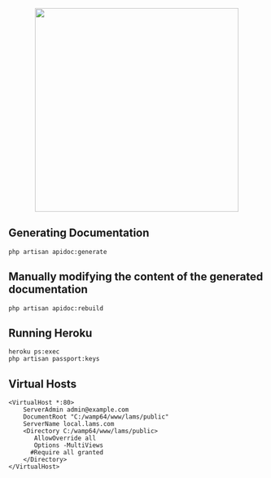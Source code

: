<p align="center"><img src="https://res.cloudinary.com/dtfbvvkyp/image/upload/v1566331377/laravel-logolockup-cmyk-red.svg" width="400"></p>

## Generating Documentation
~~~
php artisan apidoc:generate
~~~

## Manually modifying the content of the generated documentation
~~~
php artisan apidoc:rebuild
~~~

## Running Heroku
~~~
heroku ps:exec
php artisan passport:keys
~~~

## Virtual Hosts
~~~
<VirtualHost *:80>
    ServerAdmin admin@example.com
    DocumentRoot "C:/wamp64/www/lams/public"
    ServerName local.lams.com
    <Directory C:/wamp64/www/lams/public>
       AllowOverride all
       Options -MultiViews
      #Require all granted
    </Directory>
</VirtualHost>
~~~